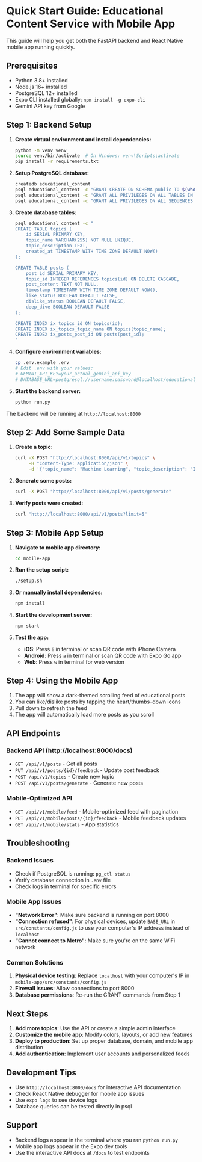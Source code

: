 # Quick Start Guide: Educational Content Service with Mobile App

This guide will help you get both the FastAPI backend and React Native mobile app running quickly.

## Prerequisites

- Python 3.8+ installed
- Node.js 16+ installed
- PostgreSQL 12+ installed
- Expo CLI installed globally: `npm install -g expo-cli`
- Gemini API key from Google

## Step 1: Backend Setup

1. **Create virtual environment and install dependencies:**
   ```bash
   python -m venv venv
   source venv/bin/activate  # On Windows: venv\Scripts\activate
   pip install -r requirements.txt
   ```

2. **Setup PostgreSQL database:**
   ```bash
   createdb educational_content
   psql educational_content -c "GRANT CREATE ON SCHEMA public TO $(whoami);"
   psql educational_content -c "GRANT ALL PRIVILEGES ON ALL TABLES IN SCHEMA public TO $(whoami);"
   psql educational_content -c "GRANT ALL PRIVILEGES ON ALL SEQUENCES IN SCHEMA public TO $(whoami);"
   ```

3. **Create database tables:**
   ```bash
   psql educational_content -c "
   CREATE TABLE topics (
       id SERIAL PRIMARY KEY,
       topic_name VARCHAR(255) NOT NULL UNIQUE,
       topic_description TEXT,
       created_at TIMESTAMP WITH TIME ZONE DEFAULT NOW()
   );
   
   CREATE TABLE posts (
       post_id SERIAL PRIMARY KEY,
       topic_id INTEGER REFERENCES topics(id) ON DELETE CASCADE,
       post_content TEXT NOT NULL,
       timestamp TIMESTAMP WITH TIME ZONE DEFAULT NOW(),
       like_status BOOLEAN DEFAULT FALSE,
       dislike_status BOOLEAN DEFAULT FALSE,
       deep_dive BOOLEAN DEFAULT FALSE
   );
   
   CREATE INDEX ix_topics_id ON topics(id);
   CREATE INDEX ix_topics_topic_name ON topics(topic_name);
   CREATE INDEX ix_posts_post_id ON posts(post_id);
   "
   ```

4. **Configure environment variables:**
   ```bash
   cp .env.example .env
   # Edit .env with your values:
   # GEMINI_API_KEY=your_actual_gemini_api_key
   # DATABASE_URL=postgresql://username:password@localhost/educational_content
   ```

5. **Start the backend server:**
   ```bash
   python run.py
   ```

The backend will be running at `http://localhost:8000`

## Step 2: Add Some Sample Data

1. **Create a topic:**
   ```bash
   curl -X POST "http://localhost:8000/api/v1/topics" \
        -H "Content-Type: application/json" \
        -d '{"topic_name": "Machine Learning", "topic_description": "Introduction to ML concepts"}'
   ```

2. **Generate some posts:**
   ```bash
   curl -X POST "http://localhost:8000/api/v1/posts/generate"
   ```

3. **Verify posts were created:**
   ```bash
   curl "http://localhost:8000/api/v1/posts?limit=5"
   ```

## Step 3: Mobile App Setup

1. **Navigate to mobile app directory:**
   ```bash
   cd mobile-app
   ```

2. **Run the setup script:**
   ```bash
   ./setup.sh
   ```

3. **Or manually install dependencies:**
   ```bash
   npm install
   ```

4. **Start the development server:**
   ```bash
   npm start
   ```

5. **Test the app:**
   - **iOS**: Press `i` in terminal or scan QR code with iPhone Camera
   - **Android**: Press `a` in terminal or scan QR code with Expo Go app
   - **Web**: Press `w` in terminal for web version

## Step 4: Using the Mobile App

1. The app will show a dark-themed scrolling feed of educational posts
2. You can like/dislike posts by tapping the heart/thumbs-down icons
3. Pull down to refresh the feed
4. The app will automatically load more posts as you scroll

## API Endpoints

### Backend API (http://localhost:8000/docs)
- `GET /api/v1/posts` - Get all posts
- `PUT /api/v1/posts/{id}/feedback` - Update post feedback
- `POST /api/v1/topics` - Create new topic
- `POST /api/v1/posts/generate` - Generate new posts

### Mobile-Optimized API
- `GET /api/v1/mobile/feed` - Mobile-optimized feed with pagination
- `PUT /api/v1/mobile/posts/{id}/feedback` - Mobile feedback updates
- `GET /api/v1/mobile/stats` - App statistics

## Troubleshooting

### Backend Issues
- Check if PostgreSQL is running: `pg_ctl status`
- Verify database connection in `.env` file
- Check logs in terminal for specific errors

### Mobile App Issues
- **"Network Error"**: Make sure backend is running on port 8000
- **"Connection refused"**: For physical devices, update `BASE_URL` in `src/constants/config.js` to use your computer's IP address instead of `localhost`
- **"Cannot connect to Metro"**: Make sure you're on the same WiFi network

### Common Solutions
1. **Physical device testing**: Replace `localhost` with your computer's IP in `mobile-app/src/constants/config.js`
2. **Firewall issues**: Allow connections to port 8000
3. **Database permissions**: Re-run the GRANT commands from Step 1

## Next Steps

1. **Add more topics**: Use the API or create a simple admin interface
2. **Customize the mobile app**: Modify colors, layouts, or add new features
3. **Deploy to production**: Set up proper database, domain, and mobile app distribution
4. **Add authentication**: Implement user accounts and personalized feeds

## Development Tips

- Use `http://localhost:8000/docs` for interactive API documentation
- Check React Native debugger for mobile app issues
- Use `expo logs` to see device logs
- Database queries can be tested directly in psql

## Support

- Backend logs appear in the terminal where you ran `python run.py`
- Mobile app logs appear in the Expo dev tools
- Use the interactive API docs at `/docs` to test endpoints
